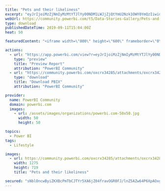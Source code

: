 ```yaml
---
title: "Pets and their likeliness"
excerpt: "eyJrIjoiMzZjNmIyMzMtYTJlYy00NDM1LWJjZjQtYmU2Nzk1OWY0YmQzIiwidCI6IjNlMDlkOWNlLWIxYmYtNDRkYS05Y2Q4LTc1YzRhNTJhOGI0MSJ9"
webUrl: https://community.powerbi.com/t5/Data-Stories-Gallery/Pets-and-their-likeliness/m-p/789899
type: download
publishedDateTime: 2019-09-11T15:04:00Z
heat: 50

featuredContent: "<iframe width=\"800\" height=\"600\" frameborder=\"0\" src=\"https://app.powerbi.com/view?r=eyJrIjoiMzZjNmIyMzMtYTJlYy00NDM1LWJjZjQtYmU2Nzk1OWY0YmQzIiwidCI6IjNlMDlkOWNlLWIxYmYtNDRkYS05Y2Q4LTc1YzRhNTJhOGI0MSJ9\"></iframe>"

actions:
  - url: "https://app.powerbi.com/view?r=eyJrIjoiMzZjNmIyMzMtYTJlYy00NDM1LWJjZjQtYmU2Nzk1OWY0YmQzIiwidCI6IjNlMDlkOWNlLWIxYmYtNDRkYS05Y2Q4LTc1YzRhNTJhOGI0MSJ9"
    type: "preview"
    title: "Preview Report"
    attribution: "PowerBI Community"
  - url: "https://community.powerbi.com/oxcrx34285/attachments/oxcrx34285/DataStoriesGallery/2972/2/pet%20population.pbix"
    type: "download"
    title: "Download PBIX"
    attribution: "PowerBI Community"

provider:
  name: PowerBI Community
  domain: powerbi.com
  images:
    - url: /assets/images/organizations/powerbi.com-50x50.jpg
      width: 50
      height: 50

topics:
  - Power BI
tags:
  - Lifestyle

images:
  - url: https://community.powerbi.com/oxcrx34285/attachments/oxcrx34285/DataStoriesGallery/2972/1/Untitled.png
    width: 1275
    height: 719
    title: "Pets and their likeliness"

secured: "sNblOncwByiZKXBcPmTbCJTYr5XA6jZ04fravOGR0FJ/lnZ5AZw64P6XpAOxgEAvqys9RWI5ajXIk5R8GTgAzkKnvhHqBFPfQTMksx8uov9CIqKBfzSuROPkU8YWVN9HAlzceAjv10LYsvc74cIwoioIerkgboMt/Efs3VQGiDiNpw7U83vptQe8eyv5i0J77hkyOBWAspPT94w0B0y6PD6b9eDvG9S0q4mLEwxdoPLHl6QDL7ZfCDy1DAKajalPtE+Kzsa1E3SlKI0uvYDxR5uWs3k6cdc281FFu9+52QFDJaNJi6wAFAx/i2i2OZu8zcRpTcHHRR8bAqnmaw3lJo+gfXNpvyyP9qsyDPFEPBMVaEPrcP83eAWrhq8V7YoeHQQfuQ0Y61oeF3KBwzQBuA==;D8OVa/uxSIXpF8hCR1OUQA=="
---
```


